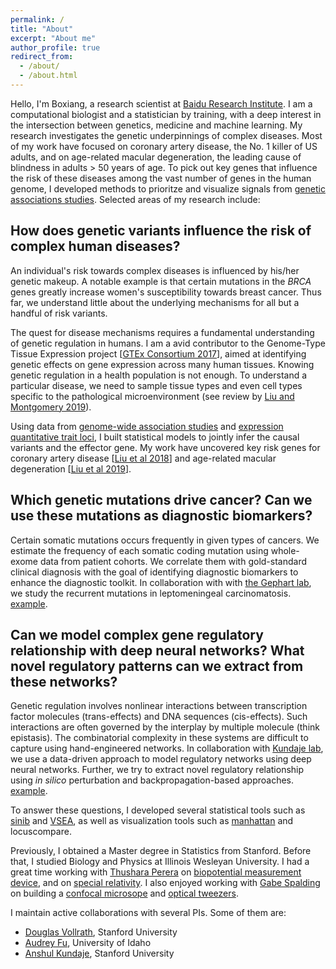 ```yaml
---
permalink: /
title: "About"
excerpt: "About me"
author_profile: true
redirect_from: 
  - /about/
  - /about.html
---
```


Hello, I'm Boxiang, a research scientist at [Baidu Research Institute](http://research.baidu.com/Index). I am a computational biologist and a statistician by training, with a deep interest in the intersection between genetics, medicine and machine learning. My research investigates the genetic underpinnings of complex diseases. Most of my work have focused on coronary artery disease, the No. 1 killer of US adults, and on age-related macular degeneration, the leading cause of blindness in adults > 50 years of age. To pick out key genes that influence the risk of these diseases among the vast number of genes in the human genome, I developed methods to prioritze and visualize signals from [genetic associations studies](https://en.wikipedia.org/wiki/Genetic_association). Selected areas of my research include:

How does genetic variants influence the risk of complex human diseases?
----

An individual's risk towards complex diseases is influenced by his/her genetic makeup. A notable example is that certain mutations in the *BRCA* genes greatly increase women's susceptibility towards breast cancer. Thus far, we understand little about the underlying mechanisms for all but a handful of risk variants. 

The quest for disease mechanisms requires a fundamental understanding of genetic regulation in humans. I am a avid contributor to the Genome-Type Tissue Expression project [[GTEx Consortium 2017](https://www.nature.com/articles/nature24277)], aimed at identifying genetic effects on gene expression across many human tissues. Knowing genetic regulation in a health population is not enough. To understand a particular disease, we need to sample tissue types and even cell types specific to the pathological microenvironment (see review by [Liu and Montgomery 2019](https://link.springer.com/article/10.1007%2Fs00439-019-02044-2)).

Using data from [genome-wide association studies](https://en.wikipedia.org/wiki/Genome-wide_association_study) and [expression quantitative trait loci](https://en.wikipedia.org/wiki/Expression_quantitative_trait_loci), I built statistical models to jointly infer the causal variants and the effector gene. My work have uncovered key risk genes for coronary artery disease [[Liu et al 2018](https://www.cell.com/ajhg/fulltext/S0002-9297%2818%2930267-2)] and age-related macular degeneration [[Liu et al 2019](https://www.nature.com/articles/s42003-019-0430-6)].


Which genetic mutations drive cancer? Can we use these mutations as diagnostic biomarkers? 
----
Certain somatic mutations occurs frequently in given types of cancers. We estimate the frequency of each somatic coding mutation using whole-exome data from patient cohorts. We correlate them with gold-standard clinical diagnosis with the goal of identifying diagnostic biomarkers to enhance the diagnostic toolkit. In collaboration with with [the Gephart lab](http://www.gephartlab.com/), we study the recurrent mutations in leptomeningeal carcinomatosis. [example](https://www.biorxiv.org/content/early/2017/11/20/222349).
 
Can we model complex gene regulatory relationship with deep neural networks? What novel regulatory patterns can we extract from these networks? 
----
Genetic regulation involves nonlinear interactions between transcription factor molecules (trans-effects) and DNA sequences (cis-effects). Such interactions are often governed by the interplay by multiple molecule (think epistasis). The combinatorial complexity in these systems are difficult to capture using hand-engineered networks. In collaboration with [Kundaje lab](https://sites.google.com/site/anshulkundaje/), we use a data-driven approach to model regulatory networks using deep neural networks. Further, we try to extract novel regulatory relationship using *in silico* perturbation and backpropagation-based approaches. [example](http://stanford.edu/~bliu2/pubs/multi-modal-neural.pdf).

To answer these questions, I developed several statistical tools such as [sinib](https://github.com/boxiangliu/sinib) and [VSEA](https://github.com/boxiangliu/vsea), as well as visualization tools such as [manhattan](https://github.com/boxiangliu/manhattan) and locuscompare. 

Previously, I obtained a Master degree in Statistics from Stanford. Before that, I studied Biology and Physics at Illinois Wesleyan University. I had a great time working with [Thushara Perera](http://sun.iwu.edu/~tperera/research.html) on [biopotential measurement device](https://digitalcommons.iwu.edu/cgi/viewcontent.cgi?referer=https://scholar.google.com/&httpsredir=1&article=2888&context=jwprc), and on [special relativity](https://arxiv.org/abs/1508.01968). I also enjoyed working with [Gabe Spalding](http://sun.iwu.edu/~gspaldin/Site/Overview.html) on building a [confocal microsope](https://digitalcommons.iwu.edu/jwprc/2012/posters2/11/) and [optical tweezers](https://digitalcommons.iwu.edu/jwprc/2013/posters2/21/).

I maintain active collaborations with several PIs. Some of them are:

- [Douglas Vollrath](http://vollrathlab.stanford.edu/), Stanford University
- [Audrey Fu](http://webpages.uidaho.edu/audreyf/), University of Idaho
- [Anshul Kundaje](https://sites.google.com/site/anshulkundaje/), Stanford University
